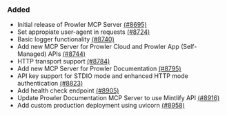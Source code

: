 ### Added
- Initial release of Prowler MCP Server [(#8695)](https://github.com/prowler-cloud/prowler/pull/8695)
- Set appropiate user-agent in requests [(#8724)](https://github.com/prowler-cloud/prowler/pull/8724)
- Basic logger functionality [(#8740)](https://github.com/prowler-cloud/prowler/pull/8740)
- Add new MCP Server for Prowler Cloud and Prowler App (Self-Managed) APIs [(#8744)](https://github.com/prowler-cloud/prowler/pull/8744)
- HTTP transport support [(#8784)](https://github.com/prowler-cloud/prowler/pull/8784)
- Add new MCP Server for Prowler Documentation [(#8795)](https://github.com/prowler-cloud/prowler/pull/8795)
- API key support for STDIO mode and enhanced HTTP mode authentication [(#8823)](https://github.com/prowler-cloud/prowler/pull/8823)
- Add health check endpoint [(#8905)](https://github.com/prowler-cloud/prowler/pull/8905)
- Update Prowler Documentation MCP Server to use Mintlify API [(#8916)](https://github.com/prowler-cloud/prowler/pull/8916)
- Add custom production deployment using uvicorn [(#8958)](https://github.com/prowler-cloud/prowler/pull/8958)
